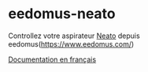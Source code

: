 # eedomus-neato
Controllez votre aspirateur [Neato](https://neatorobotics.com/) depuis eedomus(https://www.eedomus.com/)

[Documentation en français](readme_fr.MD)
